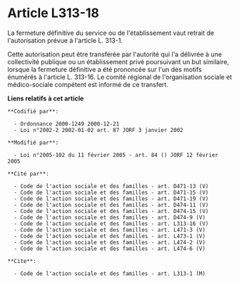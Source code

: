 # Article L313-18

La fermeture définitive du service ou de l'établissement vaut retrait de l'autorisation prévue à l'article L. 313-1.

Cette autorisation peut être transférée par l'autorité qui l'a délivrée à une collectivité publique ou un établissement privé
poursuivant un but similaire, lorsque la fermeture définitive a été prononcée sur l'un des motifs énumérés à l'article L.
313-16. Le comité régional de l'organisation sociale et médico-sociale compétent est informé de ce transfert.

**Liens relatifs à cet article**

	**Codifié par**:

	  - Ordonnance 2000-1249 2000-12-21
	  - Loi n°2002-2 2002-01-02 art. 87 JORF 3 janvier 2002

	**Modifié par**:

	  - Loi n°2005-102 du 11 février 2005 - art. 84 () JORF 12 février 2005

	**Cité par**:

	  - Code de l'action sociale et des familles - art. D471-13 (V)
	  - Code de l'action sociale et des familles - art. D471-15 (V)
	  - Code de l'action sociale et des familles - art. D471-19 (V)
	  - Code de l'action sociale et des familles - art. D474-11 (V)
	  - Code de l'action sociale et des familles - art. D474-15 (V)
	  - Code de l'action sociale et des familles - art. D474-9 (V)
	  - Code de l'action sociale et des familles - art. L313-16 (V)
	  - Code de l'action sociale et des familles - art. L471-3 (V)
	  - Code de l'action sociale et des familles - art. L473-1 (V)
	  - Code de l'action sociale et des familles - art. L474-2 (V)
	  - Code de l'action sociale et des familles - art. L474-6 (V)

	**Cite**:

	  - Code de l'action sociale et des familles - art. L313-1 (M)
